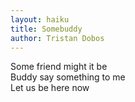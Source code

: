 ```yaml
---
layout: haiku
title: Somebuddy
author: Tristan Dobos
---
```


Some friend might it be<br>
Buddy say something to me<br>
Let us be here now<br>